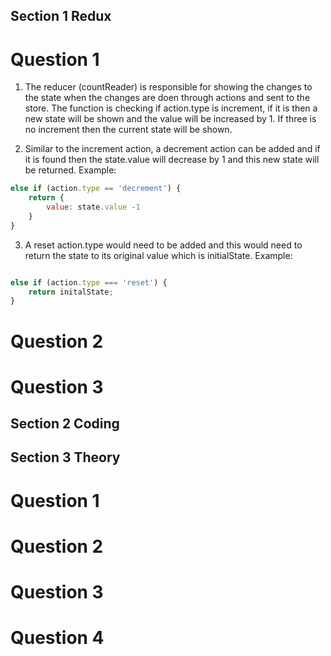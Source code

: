 ## Section 1 Redux

# Question 1

1. The reducer (countReader) is responsible for showing the changes to the state when the changes are doen through actions and sent to the store. The function is checking if action.type is increment, if it is then a new state will be shown and the value will be increased by 1. If three is no increment then the current state will be shown.

2. Similar to the increment action, a decrement action can be added and if it is found then the state.value will decrease by 1 and this new state will be returned. Example:
```js
else if (action.type == 'decrement') {
    return {
        value: state.value -1
    }
}
```

3. A reset action.type would need to be added and this would need to return the state to its original value which is initialState. Example:
``` js

else if (action.type === 'reset') {
    return initalState;
}
```

# Question 2

# Question 3

## Section 2 Coding



## Section 3 Theory

# Question 1

# Question 2

# Question 3

# Question 4

